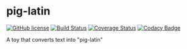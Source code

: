 pig-latin
====================
[![GitHub license](https://img.shields.io/badge/license-MIT-blue.svg)](https://github.com/trim09/pig-latin/LICENSE)
[![Build Status](https://travis-ci.org/trim09/pig-latin.svg?branch=master)](https://travis-ci.org/trim09/pig-latin)
[![Coverage Status](https://coveralls.io/repos/trim09/pig-latin/badge.svg)](https://coveralls.io/r/trim09/pig-latin)
[![Codacy Badge](https://api.codacy.com/project/badge/Grade/afe5f82c22ae496a9b3bcdbefefb6216)](https://www.codacy.com/app/trim09/pig-latin?utm_source=github.com&amp;utm_medium=referral&amp;utm_content=trim09/pig-latin&amp;utm_campaign=Badge_Grade)

A toy that converts text into "pig-latin"
